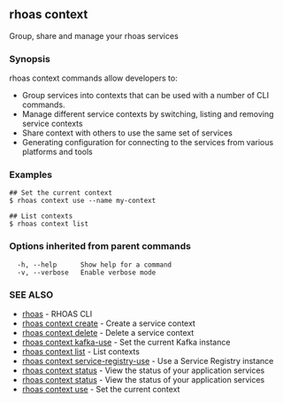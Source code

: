 ## rhoas context

Group, share and manage your rhoas services

### Synopsis

rhoas context commands allow developers to:

  * Group services into contexts that can be used with a number of CLI commands.
  * Manage different service contexts by switching, listing and removing service contexts 
  * Share context with others to use the same set of services
  * Generating configuration for connecting to the services from various platforms and tools


### Examples

```
## Set the current context
$ rhoas context use --name my-context

## List contexts
$ rhoas context list

```

### Options inherited from parent commands

```
  -h, --help      Show help for a command
  -v, --verbose   Enable verbose mode
```

### SEE ALSO

* [rhoas](rhoas.md)	 - RHOAS CLI
* [rhoas context create](rhoas_context_create.md)	 - Create a service context
* [rhoas context delete](rhoas_context_delete.md)	 - Delete a service context
* [rhoas context kafka-use](rhoas_context_kafka-use.md)	 - Set the current Kafka instance
* [rhoas context list](rhoas_context_list.md)	 - List contexts
* [rhoas context service-registry-use](rhoas_context_service-registry-use.md)	 - Use a Service Registry instance
* [rhoas context status](rhoas_context_status.md)	 - View the status of your application services
* [rhoas context status](rhoas_context_status.md)	 - View the status of your application services
* [rhoas context use](rhoas_context_use.md)	 - Set the current context


